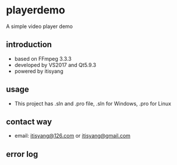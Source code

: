 # playerdemo
A simple video player demo

## introduction
- based on FFmpeg 3.3.3
- developed by VS2017 and Qt5.9.3
- powered by itisyang

## usage
- This project has .sln and .pro file, .sln for Windows, .pro for Linux

## contact way
- email: itisyang@126.com or itisyang@gmail.com

## error log
